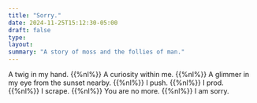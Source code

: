 ```yaml
---
title: "Sorry."
date: 2024-11-25T15:12:30-05:00
draft: false
type:
layout:
summary: "A story of moss and the follies of man."
---
```


<!-- Gaudineer Knob, West Virginia -->

A twig in my hand.
{{%nl%}}
A curiosity within me.
{{%nl%}}
A glimmer in my eye from the sunset nearby.
{{%nl%}}
I push.
{{%nl%}}
I prod.
{{%nl%}}
I scrape.
{{%nl%}}
You are no more.
{{%nl%}}
I am sorry.

